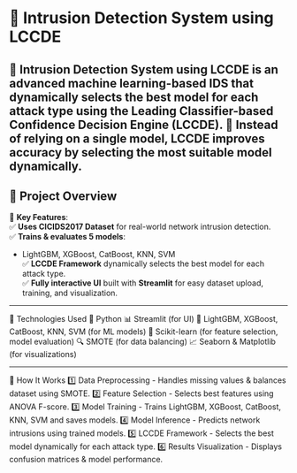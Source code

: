 # 🚀 Intrusion Detection System using LCCDE  
🔹 **Intrusion Detection System using LCCDE** is an advanced machine learning-based IDS that dynamically selects the best model for each attack type using the **Leading Classifier-based Confidence Decision Engine (LCCDE)**. 
🔹 Instead of relying on a **single model**, LCCDE improves accuracy by selecting the **most suitable model** dynamically.  
---

## 📜 **Project Overview**
🚀 **Key Features**:  
✅ **Uses CICIDS2017 Dataset** for real-world network intrusion detection.  
✅ **Trains & evaluates 5 models**:  
   - LightGBM, XGBoost, CatBoost, KNN, SVM  
✅ **LCCDE Framework** dynamically selects the best model for each attack type.  
✅ **Fully interactive UI** built with **Streamlit** for easy dataset upload, training, and visualization.  

---
🔧 Technologies Used
🐍 Python
📊 Streamlit (for UI)
🧠 LightGBM, XGBoost, CatBoost, KNN, SVM (for ML models)
🔢 Scikit-learn (for feature selection, model evaluation)
🔍 SMOTE (for data balancing)
📈 Seaborn & Matplotlib (for visualizations)

---
📌 How It Works
1️⃣ Data Preprocessing - Handles missing values & balances dataset using SMOTE.
2️⃣ Feature Selection - Selects best features using ANOVA F-score.
3️⃣ Model Training - Trains LightGBM, XGBoost, CatBoost, KNN, SVM and saves models.
4️⃣ Model Inference - Predicts network intrusions using trained models.
5️⃣ LCCDE Framework - Selects the best model dynamically for each attack type.
6️⃣ Results Visualization - Displays confusion matrices & model performance.


